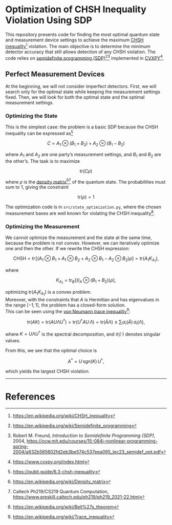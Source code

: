 # Optimization of CHSH Inequality Violation Using SDP

This repository presents code for finding the most optimal quantum state and measurement device settings to achieve the maximum [CHSH inequality](https://en.wikipedia.org/wiki/CHSH_inequality)[^1] violation. The main objective is to determine the minimum detector accuracy that still allows detection of any CHSH violation. The code relies on [semidefinite programming (SDP)](https://en.wikipedia.org/wiki/Semidefinite_programming)[^2][^3] implemented in [CVXPY](https://www.cvxpy.org/)[^4].

## Perfect Measurement Devices

At the beginning, we will not consider imperfect detectors. First, we will search only for the optimal state while keeping the measurement settings fixed. Then, we will look for both the optimal state and the optimal measurement settings.

### Optimizing the State

This is the simplest case: the problem is a basic SDP because the CHSH inequality can be expressed as[^5]

$$
C = A_1 \otimes (B_1 + B_2) + A_2 \otimes (B_1 - B_2)
$$

where $A_1$ and $A_2$ are one party’s measurement settings, and $B_1$ and $B_2$ are the other’s. The task is to maximize

$$
\text{tr}(C \rho)
$$

where $\rho$ is the [density matrix](https://en.wikipedia.org/wiki/Density_matrix)[^6][^7] of the quantum state. The probabilities must sum to 1, giving the constraint

$$
\text{tr}(\rho) = 1
$$

The optimization code is in `src/state_optimization.py`, where the chosen measurement bases are well known for violating the CHSH inequality[^8].

### Optimizing the Measurement

We cannot optimize the measurement and the state at the same time, because the problem is not convex. However, we can iteratively optimize one and then the other. If we rewrite the CHSH expression:

$$
\mathrm{CHSH} = \text{tr}\!\left[ \left( A_1 \otimes B_1 + A_1 \otimes B_2 + A_2 \otimes B_1 - A_2 \otimes B_2 \right) \rho \right] = \text{tr}(A_1 K_{A_1}),
$$

where

$$
K_{A_1} = \text{tr}_B \!\left[ \left( I_A \otimes (B_1 + B_2) \right) \rho \right],
$$

optimizing $\text{tr}(A_1 K_{A_1})$ is a convex problem.  
Moreover, with the constraints that $A$ is Hermitian and has eigenvalues in the range $[-1, 1]$, the problem has a closed-form solution.  
This can be seen using the [von Neumann trace inequality](https://en.wikipedia.org/wiki/Trace_inequality)[^9]:

$$
\text{tr}(A K) = \text{tr}(A U \Lambda U^{\dagger}) = \text{tr}(U^{\dagger} A U \, \Lambda) = \text{tr}(\tilde{A} \Lambda) \leq \sum_i \sigma_i(\tilde{A}) \, \sigma_i(\Lambda),
$$

where $K = U \Lambda U^{\dagger}$ is the spectral decomposition, and $\sigma_i(\cdot)$ denotes singular values.

From this, we see that the optimal choice is

$$
A^{*} = U \, \mathrm{sgn}(K) \, U^{\dagger},
$$

which yields the largest CHSH violation.

---

# References
[^1]: https://en.wikipedia.org/wiki/CHSH_inequality  
[^2]: https://en.wikipedia.org/wiki/Semidefinite_programming  
[^3]: Robert M. Freund, *Introduction to Semidefinite Programming (SDP)*, 2004, https://ocw.mit.edu/courses/15-084j-nonlinear-programming-spring-2004/a632b565602fd2eb3be574c537eea095_lec23_semidef_opt.pdf  
[^4]: https://www.cvxpy.org/index.html  
[^5]: https://qubit.guide/6.3-chsh-inequality  
[^6]: https://en.wikipedia.org/wiki/Density_matrix  
[^7]: Caltech Ph219/CS219 Quantum Computation, https://www.preskill.caltech.edu/ph219/ph219_2021-22.html  
[^8]: https://en.wikipedia.org/wiki/Bell%27s_theorem  
[^9]: https://en.wikipedia.org/wiki/Trace_inequality
